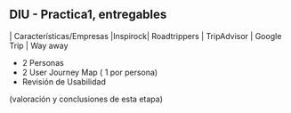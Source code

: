 ## DIU - Practica1, entregables





| Características/Empresas |Inspirock| Roadtrippers   |  TripAdvisor    | Google Trip | Way away
- 2 Personas 
- 2 User Journey Map  ( 1 por persona)
- Revisión de Usabilidad 


(valoración y conclusiones de esta etapa)

